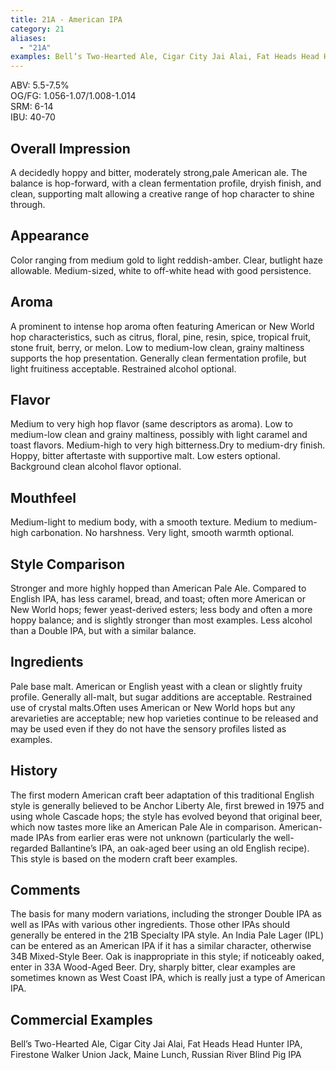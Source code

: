 ```yaml
---
title: 21A - American IPA
category: 21
aliases: 
  - "21A"
examples: Bell’s Two-Hearted Ale, Cigar City Jai Alai, Fat Heads Head Hunter IPA, Firestone Walker Union Jack, Maine Lunch, Russian River Blind Pig IPA
---
```


ABV: 5.5-7.5%  
OG/FG: 1.056-1.07/1.008-1.014  
SRM: 6-14  
IBU: 40-70

## Overall Impression
A decidedly hoppy and bitter, moderately strong,pale American ale. The balance is hop-forward, with a clean fermentation profile, dryish finish, and clean, supporting malt allowing a creative range of hop character to shine through.

## Appearance
Color ranging from medium gold to light reddish-amber. Clear, butlight haze allowable. Medium-sized, white to off-white head with good persistence.

## Aroma
A prominent to intense hop aroma often featuring American or New World hop characteristics, such as citrus, floral, pine, resin, spice, tropical fruit, stone fruit, berry, or melon. Low to medium-low clean, grainy maltiness supports the hop presentation. Generally clean fermentation profile, but light fruitiness acceptable. Restrained alcohol optional.

## Flavor
Medium to very high hop flavor (same descriptors as aroma). Low to medium-low clean and grainy maltiness, possibly with light caramel and toast flavors. Medium-high to very high bitterness.Dry to medium-dry finish. Hoppy, bitter aftertaste with supportive malt. Low esters optional. Background clean alcohol flavor optional.

## Mouthfeel
Medium-light to medium body, with a smooth texture. Medium to medium-high carbonation. No harshness. Very light, smooth warmth optional.

## Style Comparison
Stronger and more highly hopped than American Pale Ale. Compared to English IPA, has less caramel, bread, and toast; often more American or New World hops; fewer yeast-derived esters; less body and often a more hoppy balance; and is slightly stronger than most examples. Less alcohol than a Double IPA, but with a similar balance.

## Ingredients
Pale base malt. American or English yeast with a clean or slightly fruity profile. Generally all-malt, but sugar additions are acceptable. Restrained use of crystal malts.Often uses American or New World hops but any arevarieties are acceptable; new hop varieties continue to be released and may be used even if they do not have the sensory profiles listed as examples.

## History
The first modern American craft beer adaptation of this traditional English style is generally believed to be Anchor Liberty Ale, first brewed in 1975 and using whole Cascade hops; the style has evolved beyond that original beer, which now tastes more like an American Pale Ale in comparison. American-made IPAs from earlier eras were not unknown (particularly the well-regarded Ballantine’s IPA, an oak-aged beer using an old English recipe). This style is based on the modern craft beer examples.

## Comments
The basis for many modern variations, including the stronger Double IPA as well as IPAs with various other ingredients. Those other IPAs should generally be entered in the 21B Specialty IPA style. An India Pale Lager (IPL) can be entered as an American IPA if it has a similar character, otherwise 34B Mixed-Style Beer. Oak is inappropriate in this style; if noticeably oaked, enter in 33A Wood-Aged Beer. Dry, sharply bitter, clear examples are sometimes known as West Coast IPA, which is really just a type of American IPA.

## Commercial Examples
Bell’s Two-Hearted Ale, Cigar City Jai Alai, Fat Heads Head Hunter IPA, Firestone Walker Union Jack, Maine Lunch, Russian River Blind Pig IPA